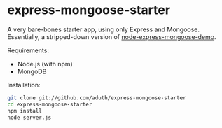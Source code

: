# express-mongoose-starter

A very bare-bones starter app, using only Express and Mongoose. Essentially, a stripped-down version of [node-express-mongoose-demo](https://github.com/madhums/node-express-mongoose-demo).

Requirements:

* Node.js (with npm)
* MongoDB

Installation:

```bash
git clone git://github.com/aduth/express-mongoose-starter
cd express-mongoose-starter
npm install
node server.js
```
